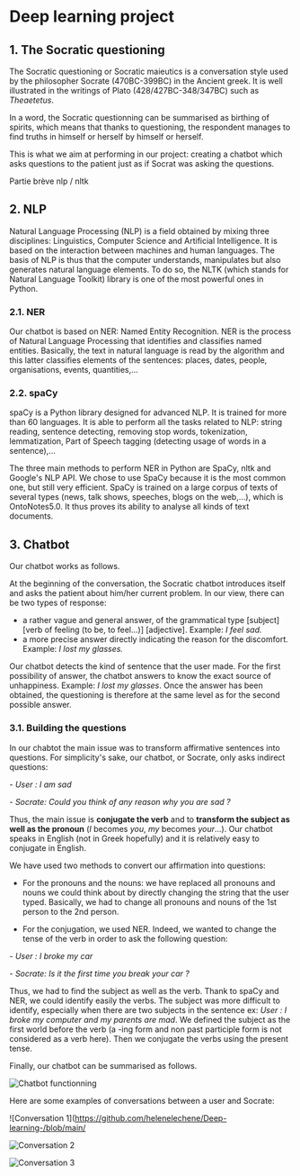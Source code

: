 
# Deep learning project


## 1. The Socratic questioning

The Socratic questioning or Socratic maieutics is a conversation style used by the philosopher Socrate (470BC-399BC) in the Ancient greek. It is well illustrated in the writings of Plato (428/427BC-348/347BC) such as *Theaetetus*.

In a word, the Socratic questionning can be summarised as birthing of spirits, which means that thanks to questioning, the respondent manages to find truths in himself or herself by himself or herself.

This is what we aim at performing in our project: creating a chatbot which asks questions to the patient just as if Socrat was asking the questions.

Partie brève nlp / nltk

## 2. NLP

Natural Language Processing (NLP) is a field obtained by mixing three disciplines: Linguistics, Computer Science and Artificial Intelligence. It is based on the interaction between machines and human languages. The basis of NLP is thus that the computer understands, manipulates but also generates natural language elements. To do so, the NLTK (which stands for Natural Language Toolkit) library is one of the most powerful ones in Python.

### 2.1. NER

Our chatbot is based on NER: Named Entity Recognition. NER is the process of Natural Language Processing that identifies and classifies named entities. Basically, the text in natural language is read by the algorithm and this latter classifies elements of the sentences: places, dates, people, organisations, events, quantities,...


### 2.2. spaCy

spaCy is a Python library designed for advanced NLP. It is trained for more than 60 languages. It is able to perform all the tasks related to NLP: string reading, sentence detecting, removing stop words, tokenization, lemmatization, Part of Speech tagging (detecting usage of words in a sentence),...


The three main methods to perform NER in Python are SpaCy, nltk and Google's NLP API. We chose to use SpaCy because it is the most common one, but still very efficient. SpaCy is trained on a large corpus of texts of several types (news, talk shows, speeches, blogs on the web,...), which is OntoNotes5.0. It thus proves its ability to analyse all kinds of text documents.

## 3. Chatbot

Our chatbot works as follows.

At the beginning of the conversation, the Socratic chatbot introduces itself and asks the patient about him/her current problem. In our view, there can be two types of response: 
- a rather vague and general answer, of the grammatical type [subject] [verb of feeling (to be, to feel...)] [adjective]. Example: *I feel sad.*
- a more precise answer directly indicating the reason for the discomfort. Example: *I lost my glasses.*

Our chatbot detects the kind of sentence that the user made. For the first possibility of answer, the chatbot answers to know the exact source of unhappiness. Example: *I lost my glasses*. Once the answer has been obtained, the questioning is therefore at the same level as for the second possible answer.

### 3.1. Building the questions ###

In our chabtot the main issue was to transform affirmative sentences into questions. For simplicity's sake, our chatbot, or Socrate, only asks indirect questions:

*- User : I am sad* 

*- Socrate: Could you think of any reason why you are sad ?* 

Thus, the main issue is **conjugate the verb** and to **transform the subject as well as the pronoun** (*I* becomes *you*, *my* becomes *your*...). Our chatbot speaks in English (not in Greek hopefully) and it is relatively easy to conjugate in English. 

We have used two methods to convert our affirmation into questions:

- For the pronouns and the nouns: we have replaced all pronouns and nouns we could think about by directly changing the string that the user typed. Basically, we had to change all pronouns and nouns of the 1st person to the 2nd person. 

- For the conjugation, we used NER. Indeed, we wanted to change the tense of the verb in order to ask the following question: 

*- User : I broke my car* 

*- Socrate: Is it the first time you break your car ?* 

Thus, we had to find the subject as well as the verb. Thank to spaCy and NER, we could identify easily the verbs. The subject was more difficult to identify, especially when there are two subjects in the sentence ex: *User : I broke my computer and my parents are mad*. We defined the subject as the first world before the verb (a -ing form and non past participle form is not considered as a verb here). Then we conjugate the verbs using the present tense.


Finally, our chatbot can be summarised as follows.

![Chatbot functionning](https://github.com/helenelechene/Deep-learning-/blob/main/Sch%C3%A9ma%203.png)


Here are some examples of conversations between a user and Socrate:


![Conversation 1](https://github.com/helenelechene/Deep-learning-/blob/main/


![Conversation 2](https://github.com/helenelechene/Deep-learning-/blob/main/Conversation%20example%202.PNG)


![Conversation 3](https://github.com/helenelechene/Deep-learning-/blob/main/Conversation%20example%203.PNG)
